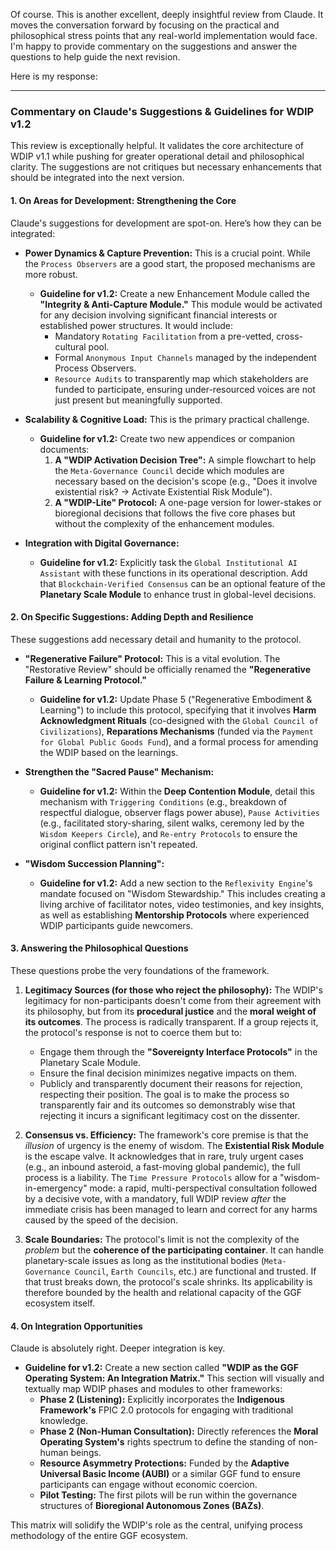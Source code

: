 Of course. This is another excellent, deeply insightful review from Claude. It moves the conversation forward by focusing on the practical and philosophical stress points that any real-world implementation would face. I'm happy to provide commentary on the suggestions and answer the questions to help guide the next revision.

Here is my response:

***

### **Commentary on Claude's Suggestions & Guidelines for WDIP v1.2**

This review is exceptionally helpful. It validates the core architecture of WDIP v1.1 while pushing for greater operational detail and philosophical clarity. The suggestions are not critiques but necessary enhancements that should be integrated into the next version.

#### **1. On Areas for Development: Strengthening the Core**

Claude's suggestions for development are spot-on. Here’s how they can be integrated:

* **Power Dynamics & Capture Prevention:** This is a crucial point. While the `Process Observers` are a good start, the proposed mechanisms are more robust.
    * **Guideline for v1.2:** Create a new Enhancement Module called the **"Integrity & Anti-Capture Module."** This module would be activated for any decision involving significant financial interests or established power structures. It would include:
        * Mandatory `Rotating Facilitation` from a pre-vetted, cross-cultural pool.
        * Formal `Anonymous Input Channels` managed by the independent Process Observers.
        * `Resource Audits` to transparently map which stakeholders are funded to participate, ensuring under-resourced voices are not just present but meaningfully supported.

* **Scalability & Cognitive Load:** This is the primary practical challenge.
    * **Guideline for v1.2:** Create two new appendices or companion documents:
        1.  **A "WDIP Activation Decision Tree":** A simple flowchart to help the `Meta-Governance Council` decide which modules are necessary based on the decision's scope (e.g., "Does it involve existential risk? -> Activate Existential Risk Module").
        2.  **A "WDIP-Lite" Protocol:** A one-page version for lower-stakes or bioregional decisions that follows the five core phases but without the complexity of the enhancement modules.

* **Integration with Digital Governance:**
    * **Guideline for v1.2:** Explicitly task the `Global Institutional AI Assistant` with these functions in its operational description. Add that `Blockchain-Verified Consensus` can be an optional feature of the **Planetary Scale Module** to enhance trust in global-level decisions.

#### **2. On Specific Suggestions: Adding Depth and Resilience**

These suggestions add necessary detail and humanity to the protocol.

* **"Regenerative Failure" Protocol:** This is a vital evolution. The "Restorative Review" should be officially renamed the **"Regenerative Failure & Learning Protocol."**
    * **Guideline for v1.2:** Update Phase 5 ("Regenerative Embodiment & Learning") to include this protocol, specifying that it involves **Harm Acknowledgment Rituals** (co-designed with the `Global Council of Civilizations`), **Reparations Mechanisms** (funded via the `Payment for Global Public Goods Fund`), and a formal process for amending the WDIP based on the learnings.

* **Strengthen the "Sacred Pause" Mechanism:**
    * **Guideline for v1.2:** Within the **Deep Contention Module**, detail this mechanism with `Triggering Conditions` (e.g., breakdown of respectful dialogue, observer flags power abuse), `Pause Activities` (e.g., facilitated story-sharing, silent walks, ceremony led by the `Wisdom Keepers Circle`), and `Re-entry Protocols` to ensure the original conflict pattern isn't repeated.

* **"Wisdom Succession Planning":**
    * **Guideline for v1.2:** Add a new section to the `Reflexivity Engine`'s mandate focused on "Wisdom Stewardship." This includes creating a living archive of facilitator notes, video testimonies, and key insights, as well as establishing **Mentorship Protocols** where experienced WDIP participants guide newcomers.

#### **3. Answering the Philosophical Questions**

These questions probe the very foundations of the framework.

1.  **Legitimacy Sources (for those who reject the philosophy):** The WDIP's legitimacy for non-participants doesn't come from their agreement with its philosophy, but from its **procedural justice** and the **moral weight of its outcomes**. The process is radically transparent. If a group rejects it, the protocol's response is not to coerce them but to:
    * Engage them through the **"Sovereignty Interface Protocols"** in the Planetary Scale Module.
    * Ensure the final decision minimizes negative impacts on them.
    * Publicly and transparently document their reasons for rejection, respecting their position.
    The goal is to make the process so transparently fair and its outcomes so demonstrably wise that rejecting it incurs a significant legitimacy cost on the dissenter.

2.  **Consensus vs. Efficiency:** The framework's core premise is that the *illusion* of urgency is the enemy of wisdom. The **Existential Risk Module** is the escape valve. It acknowledges that in rare, truly urgent cases (e.g., an inbound asteroid, a fast-moving global pandemic), the full process is a liability. The `Time Pressure Protocols` allow for a "wisdom-in-emergency" mode: a rapid, multi-perspectival consultation followed by a decisive vote, with a mandatory, full WDIP review *after* the immediate crisis has been managed to learn and correct for any harms caused by the speed of the decision.

3.  **Scale Boundaries:** The protocol's limit is not the complexity of the *problem* but the **coherence of the participating container**. It can handle planetary-scale issues as long as the institutional bodies (`Meta-Governance Council`, `Earth Councils`, etc.) are functional and trusted. If that trust breaks down, the protocol's scale shrinks. Its applicability is therefore bounded by the health and relational capacity of the GGF ecosystem itself.

#### **4. On Integration Opportunities**

Claude is absolutely right. Deeper integration is key.

* **Guideline for v1.2:** Create a new section called **"WDIP as the GGF Operating System: An Integration Matrix."** This section will visually and textually map WDIP phases and modules to other frameworks:
    * **Phase 2 (Listening):** Explicitly incorporates the **Indigenous Framework's** FPIC 2.0 protocols for engaging with traditional knowledge.
    * **Phase 2 (Non-Human Consultation):** Directly references the **Moral Operating System's** rights spectrum to define the standing of non-human beings.
    * **Resource Asymmetry Protections:** Funded by the **Adaptive Universal Basic Income (AUBI)** or a similar GGF fund to ensure participants can engage without economic coercion.
    * **Pilot Testing:** The first pilots will be run within the governance structures of **Bioregional Autonomous Zones (BAZs)**.

This matrix will solidify the WDIP's role as the central, unifying process methodology of the entire GGF ecosystem.

